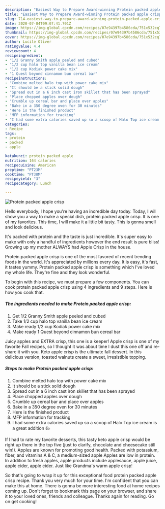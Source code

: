 ```yaml
---
description: "Easiest Way to Prepare Award-winning Protein packed apple crisp"
title: "Easiest Way to Prepare Award-winning Protein packed apple crisp"
slug: 714-easiest-way-to-prepare-award-winning-protein-packed-apple-crisp
date: 2020-07-04T09:07:41.701Z
image: https://img-global.cpcdn.com/recipes/07e94397b4586cda/751x532cq70/protein-packed-apple-crisp-recipe-main-photo.jpg
thumbnail: https://img-global.cpcdn.com/recipes/07e94397b4586cda/751x532cq70/protein-packed-apple-crisp-recipe-main-photo.jpg
cover: https://img-global.cpcdn.com/recipes/07e94397b4586cda/751x532cq70/protein-packed-apple-crisp-recipe-main-photo.jpg
author: Lucile Oliver
ratingvalue: 4.4
reviewcount: 4
recipeingredient:
- "1/2 Granny Smith apple peeled and cubed"
- "1/2 cup halo top vanilla bean ice cream"
- "1/2 cup Kodiak power cake mix"
- "1 Quest beyond cinnamon bun cereal bar"
recipeinstructions:
- "Combine melted halo top with power cake mix"
- "It should be a stick solid dough"
- "Spread out in a 6 inch cast iron skillet that has been sprayed"
- "Place chopped apples over dough"
- "Crumble up cereal bar and place over apples"
- "Bake in a 350 degree oven for 30 minutes"
- "Here is the finished product"
- "MFP information for tracking"
- "I had some extra calories saved up so a scoop of Halo Top ice cream is a great addition 👍"
categories:
- Recipe
tags:
- protein
- packed
- apple

katakunci: protein packed apple 
nutrition: 164 calories
recipecuisine: American
preptime: "PT23M"
cooktime: "PT38M"
recipeyield: "3"
recipecategory: Lunch

---
```



![Protein packed apple crisp](https://img-global.cpcdn.com/recipes/07e94397b4586cda/751x532cq70/protein-packed-apple-crisp-recipe-main-photo.jpg)

Hello everybody, I hope you're having an incredible day today. Today, I will show you a way to make a special dish, protein packed apple crisp. It is one of my favorites. This time, I will make it a little bit tasty. This is gonna smell and look delicious.

It&#39;s packed with protein and the taste is just incredible. It&#39;s super easy to make with only a handful of ingredients however the end result is pure bliss! Growing up my mother ALWAYS had Apple Crisp in the house.

Protein packed apple crisp is one of the most favored of recent trending foods in the world. It's appreciated by millions every day. It is easy, it's fast, it tastes yummy. Protein packed apple crisp is something which I've loved my whole life. They're fine and they look wonderful.


To begin with this recipe, we must prepare a few components. You can cook protein packed apple crisp using 4 ingredients and 9 steps. Here is how you cook that.

<!--inarticleads1-->

##### The ingredients needed to make Protein packed apple crisp:

1. Get 1/2 Granny Smith apple peeled and cubed
1. Take 1/2 cup halo top vanilla bean ice cream
1. Make ready 1/2 cup Kodiak power cake mix
1. Make ready 1 Quest beyond cinnamon bun cereal bar


Juicy apples and EXTRA crisp, this one is a keeper! Apple crisp is one of my favorite Fall recipes, so I thought it was about time I dust this one off and re-share it with you. Keto apple crisp is the ultimate fall dessert. In this delicious version, toasted walnuts create a sweet, irresistible topping. 

<!--inarticleads2-->

##### Steps to make Protein packed apple crisp:

1. Combine melted halo top with power cake mix
1. It should be a stick solid dough
1. Spread out in a 6 inch cast iron skillet that has been sprayed
1. Place chopped apples over dough
1. Crumble up cereal bar and place over apples
1. Bake in a 350 degree oven for 30 minutes
1. Here is the finished product
1. MFP information for tracking
1. I had some extra calories saved up so a scoop of Halo Top ice cream is a great addition 👍


If I had to rate my favorite desserts, this tasty keto apple crisp would be right up there in the top five (just to clarify, chocolate and cheesecake still win!). Apples are known for promoting good health. Packed with potassium, fiber, and vitamins A &amp; C, a medium-sized apple Apples are low in protein. In addition to fresh apples, apple products include applesauce, apple juice, apple cider, apple cider. Just like Grandma&#39;s warm apple crisp! 

So that's going to wrap it up for this exceptional food protein packed apple crisp recipe. Thank you very much for your time. I'm confident that you can make this at home. There is gonna be more interesting food at home recipes coming up. Don't forget to bookmark this page on your browser, and share it to your loved ones, friends and colleague. Thanks again for reading. Go on get cooking!
